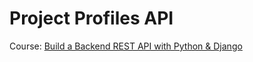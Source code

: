 # Project Profiles API


Course: [Build a Backend REST API with Python & Django](https://www.youtube.com/playlist?list=PL8GFhcuc_fW4cxdkRtWIlln1DQ3CZwQen)

